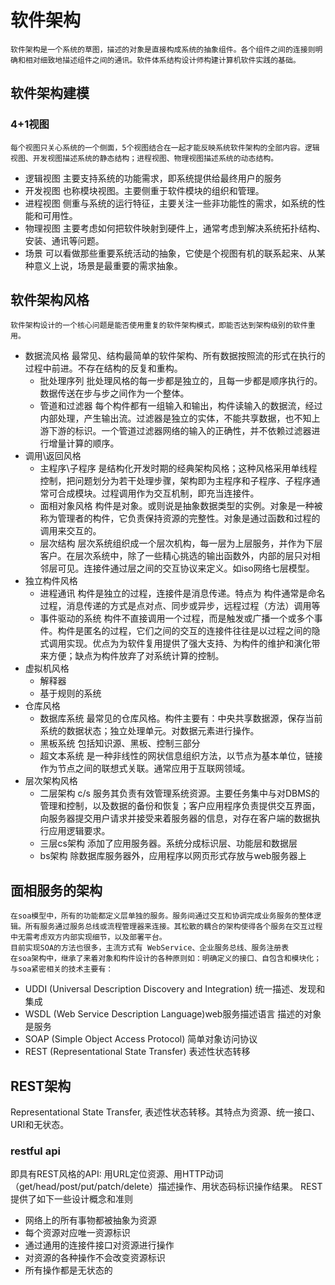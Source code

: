 # 软件架构

    软件架构是一个系统的草图，描述的对象是直接构成系统的抽象组件。各个组件之间的连接则明确和相对细致地描述组件之间的通讯。软件体系结构设计师构建计算机软件实践的基础。

## 软件架构建模

### 4+1视图

    每个视图只关心系统的一个侧面，5个视图结合在一起才能反映系统软件架构的全部内容。逻辑视图、开发视图描述系统的静态结构；进程视图、物理视图描述系统的动态结构。

- 逻辑视图 主要支持系统的功能需求，即系统提供给最终用户的服务
- 开发视图 也称模块视图。主要侧重于软件模块的组织和管理。
- 进程视图 侧重与系统的运行特征，主要关注一些非功能性的需求，如系统的性能和可用性。
- 物理视图 主要考虑如何把软件映射到硬件上，通常考虑到解决系统拓扑结构、安装、通讯等问题。
- 场景 可以看做那些重要系统活动的抽象，它使是个视图有机的联系起来、从某种意义上说，场景是最重要的需求抽象。

## 软件架构风格

    软件架构设计的一个核心问题是能否使用重复的软件架构模式，即能否达到架构级别的软件重用。

- 数据流风格 最常见、结构最简单的软件架构、所有数据按照流的形式在执行的过程中前进。不存在结构的反复和重构。
    - 批处理序列 批处理风格的每一步都是独立的，且每一步都是顺序执行的。数据传送在步与步之间作为一个整体。
    - 管道和过滤器 每个构件都有一组输入和输出，构件读输入的数据流，经过内部处理，产生输出流。过滤器是独立的实体，不能共享数据，也不知上游下游的标识。一个管道过滤器网络的输入的正确性，并不依赖过滤器进行增量计算的顺序。
- 调用\返回风格
    - 主程序\子程序 是结构化开发时期的经典架构风格；这种风格采用单线程控制，把问题划分为若干处理步骤，架构即为主程序和子程序、子程序通常可合成模块。过程调用作为交互机制，即充当连接件。
    - 面相对象风格 构件是对象。或则说是抽象数据类型的实例。对象是一种被称为管理者的构件，它负责保持资源的完整性。对象是通过函数和过程的调用来交互的。
    - 层次结构 层次系统组织成一个层次机构，每一层为上层服务，并作为下层客户。在层次系统中，除了一些精心挑选的输出函数外，内部的层只对相邻层可见。连接件通过层之间的交互协议来定义。如iso网络七层模型。
- 独立构件风格
    - 进程通讯 构件是独立的过程，连接件是消息传递。特点为 构件通常是命名过程，消息传递的方式是点对点、同步或异步，远程过程（方法）调用等
    - 事件驱动的系统 构件不直接调用一个过程，而是触发或广播一个或多个事件。构件是匿名的过程，它们之间的交互的连接件往往是以过程之间的隐式调用实现。优点为为软件复用提供了强大支持、为构件的维护和演化带来方便；缺点为构件放弃了对系统计算的控制。
- 虚拟机风格
    - 解释器
    - 基于规则的系统
- 仓库风格
    - 数据库系统 最常见的仓库风格。构件主要有：中央共享数据源，保存当前系统的数据状态；独立处理单元。对数据元素进行操作。
    - 黑板系统 包括知识源、黑板、控制三部分
    - 超文本系统 是一种非线性的网状信息组织方法，以节点为基本单位，链接作为节点之间的联想式关联。通常应用于互联网领域。
- 层次架构风格
    - 二层架构 c/s 服务其负责有效管理系统资源。主要任务集中与对DBMS的管理和控制，以及数据的备份和恢复；客户应用程序负责提供交互界面，向服务器提交用户请求并接受来着服务器的信息，对存在客户端的数据执行应用逻辑要求。
    - 三层cs架构 添加了应用服务器。系统分成标识层、功能层和数据层
    - bs架构 除数据库服务器外，应用程序以网页形式存放与web服务器上

## 面相服务的架构

    在soa模型中，所有的功能都定义层单独的服务。服务间通过交互和协调完成业务服务的整体逻辑。所有服务通过服务总线或流程管理器来连接。其松散的耦合的架构使得各个服务在交互过程中无需考虑双方内部实现细节，以及部署平台。
    目前实现SOA的方法也很多，主流方式有 WebService、企业服务总线、服务注册表
    在soa架构中，继承了来着对象和构件设计的各种原则如：明确定义的接口、自包含和模块化；与soa紧密相关的技术主要有：
- UDDI (Universal Description Discovery and Integration) 统一描述、发现和集成 
- WSDL (Web Service Description Language)web服务描述语言 描述的对象是服务
- SOAP (Simple Object Access Protocol) 简单对象访问协议
- REST (Representational State Transfer) 表述性状态转移




## REST架构
  Representational State Transfer, 表述性状态转移。其特点为资源、统一接口、URI和无状态。

### restful api
  即具有REST风格的API: 用URL定位资源、用HTTP动词（get/head/post/put/patch/delete）描述操作、用状态码标识操作结果。
  REST提供了如下一些设计概念和准则
- 网络上的所有事物都被抽象为资源
- 每个资源对应唯一资源标识
- 通过通用的连接件接口对资源进行操作
- 对资源的各种操作不会改变资源标识
- 所有操作都是无状态的




